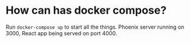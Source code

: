 # How can has docker compose?

Run `docker-compose up` to start all the things. Phoenix server running on 3000, React app being served on port 4000.
